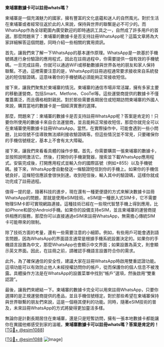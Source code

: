 **柬埔寨數據卡可以註冊whats嗎？**

柬埔寨是一個充滿魅力的國家，擁有豐富的文化底蘊和迷人的自然風光。對於生活在柬埔寨或者經常往返於此的人來說，保持與世界的聯繫是必不可少的。而WhatsApp作為全球範圍內廣受歡迎的即時通訊工具之一，自然成了許多用戶的首選。那麼問題來了：柬埔寨的數據卡是否支持註冊WhatsApp呢？這篇文章將為大家詳細解答這個問題，同時介紹一些相關的實用資訊。

首先，讓我們來了解一下WhatsApp的基本運作原理。WhatsApp是一款基於手機號碼進行身份驗證的應用程式，因此在註冊過程中，你需要提供一個有效的手機號碼。一旦完成註冊，你就可以通過WiFi或移動數據與世界各地的朋友和家人保持聯繫。不過，這裡需要注意的是，WhatsApp的註冊過程通常要求接收來自系統發送的短信驗證碼，這意味著你的手機號碼必須能夠正常接收短信。

接下來，讓我們聚焦於柬埔寨的情況。柬埔寨的通信市場非常活躍，擁有多家主要的移動運營商，包括Smart、Metfone、CooTel等。這些運營商提供的數據卡不僅覆蓋廣泛，而且價格相對親民。對於那些需要長期居住或短期訪問柬埔寨的外國人來說，購買當地的數據卡是一個經濟實惠的選擇。

那麼，問題來了：柬埔寨的數據卡是否支持註冊WhatsApp呢？答案是肯定的！只要你所使用的數據卡來自合法運營商，並且能夠正常接收短信，那麼你就完全可以在柬埔寨使用數據卡註冊WhatsApp。當然，在實際操作中，可能會遇到一些小問題，比如信號不佳導致無法順利接收驗證碼等。但這些情況並不常見，只要確保你的手機信號穩定，基本上不會有太大障礙。

接下來，讓我們來看看具體的操作步驟。首先，你需要購買一張柬埔寨的數據卡，並按照說明激活它。然後，打開你的手機瀏覽器，搜索並下載WhatsApp應用程式。安裝完成後，打開應用程式並輸入你的國際區號（例如+855）以及手機號碼。接下來，WhatsApp會自動發送一條驗證短信到你的手機上。如果你的手機信號良好，這條短信應該會很快到達。收到短信後，輸入其中的驗證碼，這樣你就成功完成了註冊過程。

值得一提的是，隨著科技的進步，現在還有一種更便捷的方式來解決數據卡註冊WhatsApp的問題，那就是使用eSIM技術。eSIM是一種嵌入式SIM卡，它不需要物理SIM卡即可實現網路連接。這種技術已經在一些現代智慧手機上得到應用，比如iPhone和部分Android手機。如果你的設備支持eSIM，並且柬埔寨的運營商提供相應的服務，那麼你可以直接通過eSIM來註冊WhatsApp，無需擔心傳統SIM卡可能帶來的限制。

除了技術方面的考量，還有一些需要注意的小細節。例如，有些用戶可能會遇到語言問題，因為WhatsApp的界面語言通常是根據手機系統設置決定的。如果你的手機語言設置為中文，那麼WhatsApp也會顯示中文界面；如果設置為英文，則會顯示英文界面。因此，在註冊之前，請確認手機語言設置符合你的需求。

此外，為了確保通信的安全性，建議大家在註冊WhatsApp時啟用雙重認證功能。這項功能可以有效防止他人未經授權訪問你的帳戶，從而保護你的個人信息不被洩露。具體操作方法是在WhatsApp的設置菜單中找到“帳戶”選項，然後啟用“雙重認證”。

最後，讓我們來總結一下。柬埔寨的數據卡完全可以用來註冊WhatsApp，只要你選擇的是正規運營商提供的產品，並且手機信號穩定。對於那些希望在柬埔寨保持與世界聯繫的朋友們來說，這是一個極其便利的功能。同時，隨著eSIM技術的普及，未來註冊WhatsApp的方式將變得更加靈活多樣。

無論你是計劃長期居住在柬埔寨，還是只是短暫訪問，擁有一張本地數據卡都能讓你在異國他鄉感受到家的溫暖。**柬埔寨數據卡可以註冊whats嗎？答案是肯定的！** [[TG💪+ @esim1088](https://t.me/s/esim1088)]

[[TG💪+ @esim1088](https://t.me/s/esim1088) ![Image](https://i.postimg.cc/4NQfJmqS/Snipaste-2025-05-13-00-14-12.png)]